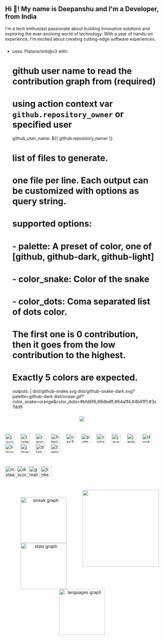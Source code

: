 <h2 align="left">Hi 👋! My name is Deepanshu and I'm a Developer, from India</h2>
<!-- Introduction -->
I'm a tech enthusiast passionate about building innovative solutions and exploring the ever-evolving world of technology. With a year of hands-on experience, I'm excited about creating cutting-edge software experiences.

###

- uses: Platane/snk@v3
  with:
    # github user name to read the contribution graph from (**required**)
    # using action context var `github.repository_owner` or specified user
    github_user_name: ${{ github.repository_owner }}

    # list of files to generate.
    # one file per line. Each output can be customized with options as query string.
    #
    #  supported options:
    #  - palette:     A preset of color, one of [github, github-dark, github-light]
    #  - color_snake: Color of the snake
    #  - color_dots:  Coma separated list of dots color.
    #                 The first one is 0 contribution, then it goes from the low contribution to the highest.
    #                 Exactly 5 colors are expected.
    outputs: |
      dist/github-snake.svg
      dist/github-snake-dark.svg?palette=github-dark
      dist/ocean.gif?color_snake=orange&color_dots=#bfd6f6,#8dbdff,#64a1f4,#4b91f1,#3c7dd9

###

<div align="center">
  <img src="https://profile-counter.glitch.me/deepanshusharma007/count.svg?"  />
</div>

###

<br clear="both">

<div align="left">
  <img src="https://cdn.jsdelivr.net/gh/devicons/devicon/icons/javascript/javascript-original.svg" height="30" alt="javascript logo"  />
  <img width="12" />
  <img src="https://cdn.jsdelivr.net/gh/devicons/devicon/icons/typescript/typescript-original.svg" height="30" alt="typescript logo"  />
  <img width="12" />
  <img src="https://cdn.jsdelivr.net/gh/devicons/devicon/icons/react/react-original.svg" height="30" alt="react logo"  />
  <img width="12" />
  <img src="https://cdn.jsdelivr.net/gh/devicons/devicon/icons/html5/html5-original.svg" height="30" alt="html5 logo"  />
  <img width="12" />
  <img src="https://cdn.jsdelivr.net/gh/devicons/devicon/icons/css3/css3-original.svg" height="30" alt="css3 logo"  />
  <img width="12" />
  <img src="https://cdn.jsdelivr.net/gh/devicons/devicon/icons/python/python-original.svg" height="30" alt="python logo"  />
  <img width="12" />
  <img src="https://cdn.jsdelivr.net/gh/devicons/devicon/icons/csharp/csharp-original.svg" height="30" alt="csharp logo"  />
  <img width="12" />
  <img src="https://cdn.jsdelivr.net/gh/devicons/devicon/icons/java/java-original.svg" height="30" alt="java logo"  />
  <img width="12" />
  <img src="https://cdn.jsdelivr.net/gh/devicons/devicon/icons/jenkins/jenkins-line.svg" height="30" alt="jenkins logo"  />
  <img width="12" />
  <img src="https://cdn.jsdelivr.net/gh/devicons/devicon/icons/docker/docker-original.svg" height="30" alt="docker logo"  />
  <img width="12" />
  <img src="https://cdn.jsdelivr.net/gh/devicons/devicon/icons/linux/linux-original.svg" height="30" alt="linux logo"  />
  <img width="12" />
  <img src="https://cdn.jsdelivr.net/gh/devicons/devicon/icons/jquery/jquery-original.svg" height="30" alt="jquery logo"  />
  <img width="12" />
  <img src="https://cdn.jsdelivr.net/gh/devicons/devicon/icons/django/django-plain.svg" height="30" alt="django logo"  />
  <img width="12" />
  <img src="https://cdn.jsdelivr.net/gh/devicons/devicon/icons/tensorflow/tensorflow-original.svg" height="30" alt="tensorflow logo"  />
</div>

###

<br clear="both">

<div align="left">
  <a href="https://www.instagram.com/_deep.sharma_22/" target="_blank">
    <img src="https://img.shields.io/static/v1?message=Instagram&logo=instagram&label=&color=E4405F&logoColor=white&labelColor=&style=for-the-badge" height="35" alt="instagram logo"  />
  </a>
  <a href="https://discord.com/channels/@deepanshu001" target="_blank">
    <img src="https://img.shields.io/static/v1?message=Discord&logo=discord&label=&color=7289DA&logoColor=white&labelColor=&style=for-the-badge" height="35" alt="discord logo"  />
  </a>
  <a href="https://mail.google.com/mail/u/0/?fs=1&to=deepanshu2210sharma@gmail.com&su=&body=&tf=cm" target="_blank">
    <img src="https://img.shields.io/static/v1?message=Gmail&logo=gmail&label=&color=D14836&logoColor=white&labelColor=&style=for-the-badge" height="35" alt="gmail logo"  />
  </a>
  <a href="https://www.linkedin.com/in/deepanshu-sharma-354154157/" target="_blank">
    <img src="https://img.shields.io/static/v1?message=LinkedIn&logo=linkedin&label=&color=0077B5&logoColor=white&labelColor=&style=for-the-badge" height="35" alt="linkedin logo"  />
  </a>
</div>

###

<br clear="both">

<img align="right" height="250" src="https://lh3.googleusercontent.com/pw/ABLVV877z6XtXwUrG4X1mrC4b2T64TVkvPIXBGa1YXwmLdz7xUgd0ukra6SO0dnw4NFv9qFhVJhxNqcQTotD7lG-G4tnrAjYozFu9jjv16UVTUQCtkayoQwP2shwUnkIdSG1qasAecKuu8cpa66OS_dPc3uQGEepxoY-RCMYoIgFDRDJ8BlL1i9OcGjqUXEY6YNDkN9zbzf55fUvLTY-hyseRuSCvHOOkzGh1ngKARhvTUpAI81YJOZN7-e3tE1mNk45f8dPNZgZbsfCmDRx8vC0XKeVrLImz0l21U62pwBFH3PZLr9u4KWzh7hpg5u3VAO6htN-FD7Erfv1hbBcOMOY3gTGnIhbCGjMdpJcxFCxkFvZQEIfQ2NLSj1o0vm341au0hicfwwwYrQhEmWZ17lc0TzLn9za3hZ2m7Osp90LBosSlqkhN68a9Ft1y6jpP3jdl_OPAPQOZMY_Wu2vQIyfg4jvWAd9Q-vm9C_f8GUlv9RFh64jAS1RHV3H3SsFQgRCnJlJq-3upKGMoKGESRqRN-vDz_2ix0vSArQz05B82OGbV8ITMPvcdhk8Zh9U8qqsaQndvXXQH0dqqfQbVAzyByVzQPJTS6WrCUwKUemXw7EpdEfjkaElN0zEVzloulzF6kqi58ilPis2RinX5yiL1QUxV0U4SdbSIgYIoZFv2Lb6h9TZ-tVYPl_H1A8cMUQHe3wGaoymI8mS9G8mjNrDTD5pi8UwUD6fS0Wtotw73HRrvXjP7w4p0e6BYFpqpMSOgyPp-R44FfqfCaFx-9D0Ldv8Vscj8OvmCa2FJXYHnCPYHiE4k44Jddd7nrlklEv7w4IsGzQbknYSAnL9NsLgIvsTOsTwe1vh7bhYmQyDFP_ELSCjjnjsBYuApvsppZEpF5dOlvM=w604-h869-s-no-gm?authuser=0"  />

###

<div align="center">
  <img src="https://streak-stats.demolab.com?user=deepanshusharma007&locale=en&mode=daily&theme=dark&hide_border=true&border_radius=5" height="150" alt="streak graph"  />
  <img src="https://github-readme-stats.vercel.app/api?username=deepanshusharma007&hide_title=false&hide_rank=true&show_icons=true&include_all_commits=true&count_private=true&disable_animations=false&theme=dark&locale=en&hide_border=false" height="150" alt="stats graph"  />
  <img src="https://github-readme-stats.vercel.app/api/top-langs?username=deepanshusharma007&locale=en&hide_title=false&layout=compact&card_width=320&langs_count=7&theme=dark&hide_border=true" height="150" alt="languages graph"  />
</div>

###

<p align="left"></p>

###
